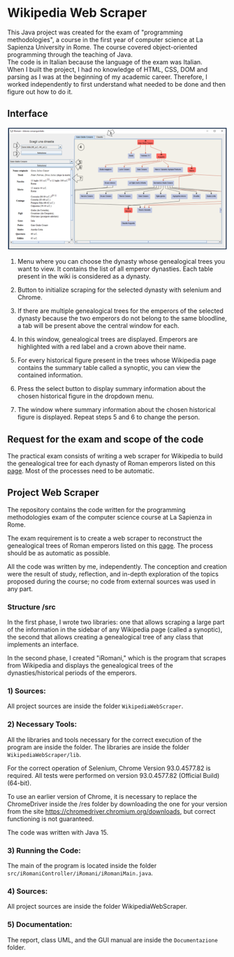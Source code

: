 # Wikipedia Web Scraper

This Java project was created for the exam of "programming methodologies", a course in the first year of computer science at La Sapienza University in Rome. The course covered object-oriented programming through the teaching of Java.  
The code is in Italian because the language of the exam was Italian.  
When I built the project, I had no knowledge of HTML, CSS, DOM and parsing as I was at the beginning of my academic career. Therefore, I worked independently to first understand what needed to be done and then figure out how to do it.

## Interface

![interface](./interface.png)
1. Menu where you can choose the dynasty whose genealogical trees you want to view. It contains the list of all emperor dynasties. Each table present in the wiki is considered as a dynasty.

2. Button to initialize scraping for the selected dynasty with selenium and Chrome.

3. If there are multiple genealogical trees for the emperors of the selected dynasty because the two emperors do not belong to the same bloodline, a tab will be present above the central window for each.

4. In this window, genealogical trees are displayed. Emperors are highlighted with a red label and a crown above their name.

5. For every historical figure present in the trees whose Wikipedia page contains the summary table called a synoptic, you can view the contained information.

6. Press the select button to display summary information about the chosen historical figure in the dropdown menu.

7. The window where summary information about the chosen historical figure is displayed. Repeat steps 5 and 6 to change the person.

## Request for the exam and scope of the code

The practical exam consists of writing a web scraper for Wikipedia to build the genealogical tree for each dynasty of Roman emperors listed on this [page](https://en.wikipedia.org/wiki/List_of_Roman_emperors). Most of the processes need to be automatic.

## Project Web Scraper
The repository contains the code written for the programming methodologies exam of the computer science course at La Sapienza in Rome.

The exam requirement is to create a web scraper to reconstruct the genealogical trees of Roman emperors listed on this [page](https://it.wikipedia.org/wiki/Imperatori_romani). The process should be as automatic as possible.

All the code was written by me, independently. The conception and creation were the result of study, reflection, and in-depth exploration of the topics proposed during the course; no code from external sources was used in any part.

### Structure /src

In the first phase, I wrote two libraries: one that allows scraping a large part of the information in the sidebar of any Wikipedia page (called a synoptic), the second that allows creating a genealogical tree of any class that implements an interface.

In the second phase, I created "iRomani," which is the program that scrapes from Wikipedia and displays the genealogical trees of the dynasties/historical periods of the emperors.

### 1) Sources:
All project sources are inside the folder `WikipediaWebScraper`.

### 2) Necessary Tools:
All the libraries and tools necessary for the correct execution of the program are inside the folder. The libraries are inside the folder `WikipediaWebScraper/lib`.

For the correct operation of Selenium, Chrome Version 93.0.4577.82 is required. All tests were performed on version 93.0.4577.82 (Official Build) (64-bit).

To use an earlier version of Chrome, it is necessary to replace the ChromeDriver inside the /res folder by downloading the one for your version from the site https://chromedriver.chromium.org/downloads, but correct functioning is not guaranteed.

The code was written with Java 15.

### 3) Running the Code:
The main of the program is located inside the folder `src/iRomaniController/iRomani/iRomaniMain.java`.

### 4) Sources:
All project sources are inside the folder WikipediaWebScraper.

### 5) Documentation:
The report, class UML, and the GUI manual are inside the `Documentazione` folder.

